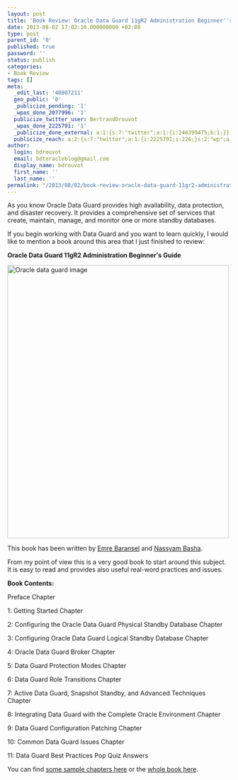 ```yaml
---
layout: post
title: 'Book Review: Oracle Data Guard 11gR2 Administration Beginner''s Guide'
date: 2013-08-02 17:02:10.000000000 +02:00
type: post
parent_id: '0'
published: true
password: ''
status: publish
categories:
- Book Review
tags: []
meta:
  _edit_last: '40807211'
  geo_public: '0'
  _publicize_pending: '1'
  _wpas_done_2077996: '1'
  publicize_twitter_user: BertrandDrouvot
  _wpas_done_2225791: '1'
  _publicize_done_external: a:1:{s:7:"twitter";a:1:{i:246399475;b:1;}}
  publicize_reach: a:2:{s:7:"twitter";a:1:{i:2225791;i:226;}s:2:"wp";a:1:{i:0;i:38;}}
author:
  login: bdrouvot
  email: bdtoracleblog@gmail.com
  display_name: bdrouvot
  first_name: ''
  last_name: ''
permalink: "/2013/08/02/book-review-oracle-data-guard-11gr2-administration-beginners-guide/"
---
```


As you know Oracle Data Guard provides high availability, data protection, and disaster recovery. It provides a comprehensive set of services that create, maintain, manage, and monitor one or more standby databases.

If you begin working with Data Guard and you want to learn quickly, I would like to mention a book around this area that I just finished to review:

**Oracle Data Guard 11gR2 Administration Beginner's Guide**

[<img src="%7B%7B%20site.baseurl%20%7D%7D/assets/images/oracle-data-guard-image.jpg" width="500" height="617" alt="Oracle data guard image" />](http://bdrouvot.files.wordpress.com/2013/08/oracle-data-guard-image.jpg)

This book has been written by [Emre Baransel](http://emrebaransel.blogspot.fr/) and [Nassyam Basha](http://www.oracle-ckpt.com/).

From my point of view this is a very good book to start around this subject. It is easy to read and provides also useful real-word practices and issues.

**Book Contents:**

Preface Chapter

1: Getting Started Chapter

2: Configuring the Oracle Data Guard Physical Standby Database Chapter

3: Configuring Oracle Data Guard Logical Standby Database Chapter

4: Oracle Data Guard Broker Chapter

5: Data Guard Protection Modes Chapter

6: Data Guard Role Transitions Chapter

7: Active Data Guard, Snapshot Standby, and Advanced Techniques Chapter

8: Integrating Data Guard with the Complete Oracle Environment Chapter

9: Data Guard Configuration Patching Chapter

10: Common Data Guard Issues Chapter

11: Data Guard Best Practices Pop Quiz Answers

You can find [some sample chapters here](http://www.packtpub.com/sites/default/files/9781849687904_Chapter_11.pdf?utm_source=packtpub&utm_medium=free&utm_campaign=pdf) or the [whole book here](http://www.packtpub.com/oracle-data-guard-11gr2-administration-beginners-guide/book?utm_source=mention.com&utm_medium=blog&utm_campaign=book_mention).
